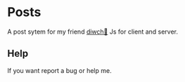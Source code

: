 # Posts
A post sytem for my friend [diwch🥪](https://www.youtube.com/@Dwich73)
Js for client and server.

## Help
If you want report a bug or help me.
